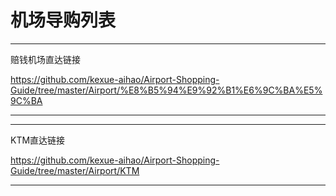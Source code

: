 # 机场导购列表

--------------------------

赔钱机场直达链接

https://github.com/kexue-aihao/Airport-Shopping-Guide/tree/master/Airport/%E8%B5%94%E9%92%B1%E6%9C%BA%E5%9C%BA

--------------------------

--------------------------

KTM直达链接

https://github.com/kexue-aihao/Airport-Shopping-Guide/tree/master/Airport/KTM

--------------------------
